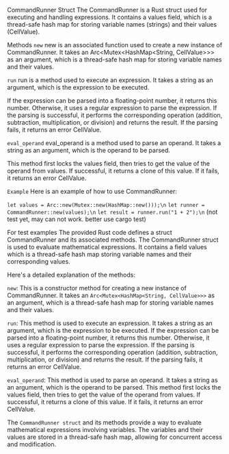 CommandRunner Struct
The CommandRunner is a Rust struct used for executing and handling expressions. It contains a values field, which is a thread-safe hash map for storing variable names (strings) and their values (CellValue).

Methods
`new`
new is an associated function used to create a new instance of CommandRunner. It takes an Arc<Mutex<HashMap<String, CellValue>>> as an argument, which is a thread-safe hash map for storing variable names and their values.

`run`
run is a method used to execute an expression. It takes a string as an argument, which is the expression to be executed.

If the expression can be parsed into a floating-point number, it returns this number. Otherwise, it uses a regular expression to parse the expression. If the parsing is successful, it performs the corresponding operation (addition, subtraction, multiplication, or division) and returns the result. If the parsing fails, it returns an error CellValue.

`eval_operand`
eval_operand is a method used to parse an operand. It takes a string as an argument, which is the operand to be parsed.

This method first locks the values field, then tries to get the value of the operand from values. If successful, it returns a clone of this value. If it fails, it returns an error CellValue.

`Example`
Here is an example of how to use CommandRunner:

`let values = Arc::new(Mutex::new(HashMap::new()));\n`
`let runner = CommandRunner::new(values);\n`
`let result = runner.run("1 + 2");\n`
(not test yet, may can not work. better use cargo test)

For test examples
The provided Rust code defines a struct CommandRunner and its associated methods. The CommandRunner struct is used to evaluate mathematical expressions. It contains a field values which is a thread-safe hash map storing variable names and their corresponding values.

Here's a detailed explanation of the methods:

`new`: This is a constructor method for creating a new instance of CommandRunner. It takes an `Arc<Mutex<HashMap<String, CellValue>>>` as an argument, which is a thread-safe hash map for storing variable names and their values.

`run`: This method is used to execute an expression. It takes a string as an argument, which is the expression to be executed. If the expression can be parsed into a floating-point number, it returns this number. Otherwise, it uses a regular expression to parse the expression. If the parsing is successful, it performs the corresponding operation (addition, subtraction, multiplication, or division) and returns the result. If the parsing fails, it returns an error CellValue.

`eval_operand`: This method is used to parse an operand. It takes a string as an argument, which is the operand to be parsed. This method first locks the values field, then tries to get the value of the operand from values. If successful, it returns a clone of this value. If it fails, it returns an error CellValue.

The `CommandRunner struct` and its methods provide a way to evaluate mathematical expressions involving variables. The variables and their values are stored in a thread-safe hash map, allowing for concurrent access and modification.

